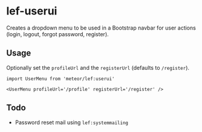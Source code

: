 # lef-userui

Creates a dropdown menu to be used in a Bootstrap navbar for user actions (login, logout, forgot password, register).

## Usage

Optionally set the `profileUrl` and the `registerUrl` (defaults to `/register`).

```JSX
import UserMenu from 'meteor/lef:userui'

<UserMenu profileUrl='/profile' registerUrl='/register' />
```

## Todo

- Password reset mail using `lef:systemmailing`